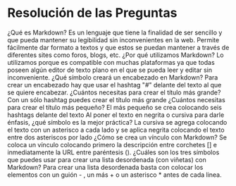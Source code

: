 

# Resolución de las Preguntas
¿Qué es Markdown?
Es un lenguaje que tiene la finalidad de ser sencillo y que pueda mantener su legibilidad sin inconvenientes en la web. Permite fácilmente dar formato a textos y que estos se puedan mantener a través de diferentes sites como foros, blogs, etc.
¿Por qué utilizamos Markdown?
Lo utilizamos porque es compatible con muchas plataformas ya que todas poseen algún editor de texto plano en el que se pueda leer y editar sin inconveniente. 
¿Qué símbolo creará un encabezado en Markdown?
Para crear un encabezado hay que usar el hashtag "#" delante del texto al que se quiere encabezar.
¿Cuántos necesitas para crear el título más grande?
Con un sólo hashtag puedes crear el título más grande
¿Cuántos necesitas para crear el título más pequeño?
El más pequeño se crea colocando seis hashtags delante del texto
Al poner el texto en negrita o cursiva para darle énfasis, ¿qué símbolo es la mejor práctica?
La cursiva se agrega colocando el texto con un asterisco a cada lado y se aplica negrita colocando el texto entre dos asteriscos por lado
¿Cómo se crea un vínculo con Markdown?
Se coloca un vínculo colocando primero la descripción entre corchetes [] e inmediatamente la URL entre paréntesis ().
¿Cuáles son los tres símbolos que puedes usar para crear una lista desordenada (con viñetas) con Markdown?
Para crear una lista desordenada basta con colocar los elementos con un guión - , un más + o un asterisco * antes de cada linea. 
